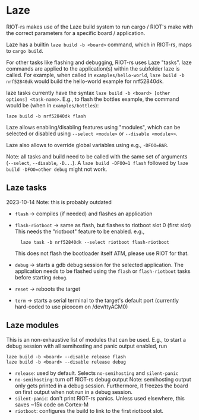 # Laze

RIOT-rs makes use of the Laze build system to run cargo / RIOT's make with the
correct parameters for a specific board / application.

Laze has a builtin `laze build -b <board>` command, which in RIOT-rs, maps to
`cargo build`.

For other tasks like flashing and debugging, RIOT-rs uses Laze "tasks".
laze commands are applied to the application(s) within the subfolder laze is called.
For example, when called in `examples/hello-world`, `laze build -b nrf52840dk`
would build the hello-world example for nrf52840dk.

laze tasks currently have the syntax `laze build -b <board> [other options] <task-name>`.
E.g., to flash the bottles example, the command would be (when in `examples/bottles`):

    laze build -b nrf52840dk flash

Laze allows enabling/disabling features using "modules", which can be selected
or disabled using `--select <module>` or `--disable <module>>`.

Laze also allows to override global variables using e.g., `-DFOO=BAR`.

Note: all tasks and build need to be called with the same set of arguments
(`--select`, `--disable`, `-D...`).
A `laze build -DFOO=1 flash` followed by `laze build -DFOO=other debug` might not
work.

## Laze tasks

2023-10-14 Note: this is probably outdated

- `flash` -> compiles (if needed) and flashes an application
- `flash-riotboot` -> same as flash, but flashes to riotboot slot 0 (first slot)
  This needs the "riotboot" feature to be enabled. e.g.,

        laze task -b nrf52840dk --select riotboot flash-riotboot

  This does not flash the bootloader itself ATM, please use RIOT for that.

- `debug` -> starts a gdb debug session for the selected application.
  The application needs to be flashed using the `flash` or `flash-riotboot` tasks
  before starting `debug`.

- `reset` -> reboots the target
- `term` -> starts a serial terminal to the target's default port (currently
  hard-coded to use picocom on /dev/ttyACM0)

## Laze modules

This is an non-exhaustive list of modules that can be used.
E.g., to start a debug session with all semihosting and panic output enabled,
run

    laze build -b <board> --disable release flash
    laze build -b <board> --disable release debug

- `release`: used by default. Selects `no-semihosting` and `silent-panic`
- `no-semihosting`: turn off RIOT-rs debug output
  Note: semihosting output only gets printed in a debug session.
  Furthermore, it freezes the board on first output when not run in a
  debug session.
- `silent-panic`: don't print RIOT-rs panics. Unless used elsewhere, this saves
  ~15k code on Cortex-M
- `riotboot`: configures the build to link to the first riotboot slot.

